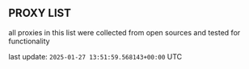 ## PROXY LIST

all proxies in this list were collected from open sources and tested for functionality

last update: `2025-01-27 13:51:59.568143+00:00` UTC